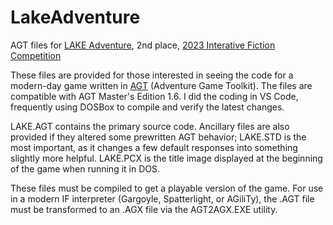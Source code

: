 # LakeAdventure
AGT files for <a href="https://ifdb.org/viewgame?id=elxh5a8opsth47s4">LAKE Adventure</a>, 2nd place, <a href="https://ifcomp.org/comp/2023">2023 Interative Fiction Competition</a>

These files are provided for those interested in seeing the code for a modern-day game written in <a href="https://www.ifarchive.org/indexes/if-archive/programming/agt/">AGT</a> (Adventure Game Toolkit).  The files are compatible with AGT Master's Edition 1.6.  I did the coding in VS Code, frequently using DOSBox to compile and verify the latest changes.

LAKE.AGT contains the primary source code.  Ancillary files are also provided if they altered some prewritten AGT behavior; LAKE.STD is the most important, as it changes a few default responses into something slightly more helpful.  LAKE.PCX is the title image displayed at the beginning of the game when running it in DOS.

These files must be compiled to get a playable version of the game.  For use in a modern IF interpreter (Gargoyle, Spatterlight, or AGiliTy), the .AGT file must be transformed to an .AGX file via the AGT2AGX.EXE utility.
